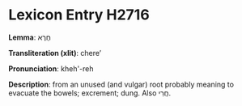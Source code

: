 # Lexicon Entry H2716

**Lemma**: חֶרֶא

**Transliteration (xlit)**: chereʼ

**Pronunciation**: kheh'-reh

**Description**:
from an unused (and vulgar) root probably meaning to evacuate the bowels; excrement; dung. Also חֲרִי.
